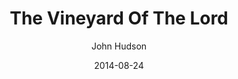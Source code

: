 ---
layout: post
passage: Isaiah 5
title:  The Vineyard Of The Lord
author:  John Hudson
date:  2014-08-24
categories: Isaiah
---
